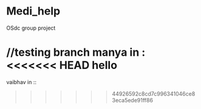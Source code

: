 # Medi_help
OSdc group project



//testing branch
manya in : 
<<<<<<< HEAD
hello
=======
vaibhav in :: 

>>>>>>> 44926592c8cd7c996341046ce83eca5ede91ff86